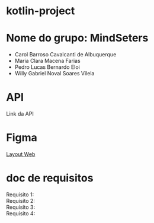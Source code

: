 # kotlin-project

# Nome do grupo: MindSeters
- Carol Barroso Cavalcanti de Albuquerque
- Maria Clara Macena Farias
- Pedro Lucas Bernardo Eloi
- Willy Gabriel Noval Soares Vilela

# API
Link da API

# Figma
[Layout Web](https://www.figma.com/file/0n0zDN7zbzhRbaEO74Xesx/ToDo-List/duplicate](https://www.figma.com/file/IaawACNkEZnPvBdV9jc5TF/Projeto-Integrador---Librarian's?type=design&node-id=0-1&mode=design&t=ykFQVfpPSJQzTWAk-0))


# doc de requisitos
Requisito 1: 
<br/>
Requisito 2:
<br/>
Requisito 3:
<br/>
Requisito 4:
